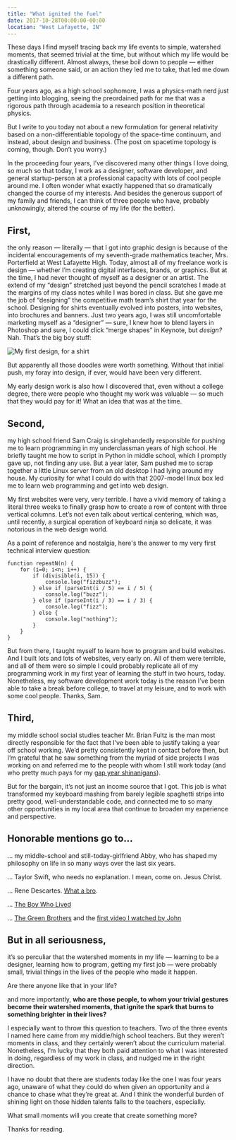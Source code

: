 ```yaml
---
title: "What ignited the fuel"
date: 2017-10-28T00:00:00-00:00
location: "West Lafayette, IN"
---
```


These days I find myself tracing back my life events to simple, watershed moments, that seemed trivial at the time, but without which my life would be drastically different. Almost always, these boil down to people — either something someone said, or an action they led me to take, that led me down a different path.

Four years ago, as a high school sophomore, I was a physics-math nerd just getting into blogging, seeing the preordained path for me that was a rigorous path through academia to a research position in theoretical physics.

But I write to you today not about a new formulation for general relativity based on a non-differentiable topology of the space-time continuum, and instead, about design and business. (The post on spacetime topology is coming, though. Don’t you worry.)

In the proceeding four years, I’ve discovered many other things I love doing, so much so that today, I work as a designer, software developer, and general startup-person at a professional capacity with lots of cool people around me. I often wonder what exactly happened that so dramatically changed the course of my interests. And besides the generous support of my family and friends, I can think of three people who have, probably unknowingly, altered the course of my life (for the better).

## First,

the only reason — literally — that I got into graphic design is because of the incidental encouragements of my seventh-grade mathematics teacher, Mrs. Porterfield at West Lafayette High. Today, almost all of my freelance work is design — whether I’m creating digital interfaces, brands, or graphics. But at the time, I had never thought of myself as a designer or an artist. The extend of my “design” stretched just beyond the pencil scratches I made at the margins of my class notes while I was bored in class. But she gave me the job of “designing” the competitive math team’s shirt that year for the school. Designing for shirts eventually evolved into posters, into websites, into brochures and banners. Just two years ago, I was still uncomfortable marketing myself as a “designer” — sure, I knew how to blend layers in Photoshop and sure, I could click “merge shapes” in Keynote, but _design?_ Nah. That’s the big boy stuff:

![My first design, for a shirt](/img/nerd-side.gif)

But apparently all those doodles were worth something. Without that initial push, my foray into design, if ever, would have been very different.

My early design work is also how I discovered that, even without a college degree, there were people who thought my work was valuable — so much that they would pay for it! What an idea that was at the time.

## Second,

my high school friend Sam Craig is singlehandedly responsible for pushing me to learn programming in my underclassman years of high school. He briefly taught me how to script in Python in middle school, which I promptly gave up, not finding any use. But a year later, Sam pushed me to scrap together a little Linux server from an old desktop I had lying around my house. My curiosity for what I could do with that 2007-model linux box led me to learn web programming and get into web design.

My first websites were very, very terrible. I have a vivid memory of taking a literal three weeks to finally grasp how to create a row of content with three vertical columns. Let’s not even talk about vertical centering, which was, until recently, a surgical operation of keyboard ninja so delicate, it was notorious in the web design world.

As a point of reference and nostalgia, here's the answer to my very first technical interview question:

```
function repeatN(n) {
    for (i=0; i<n; i++) {
        if (divisible(i, 15)) {
            console.log("fizzbuzz");
        } else if (parseInt(i / 5) == i / 5) {
            console.log("buzz");
        } else if (parseInt(i / 3) == i / 3) {
            console.log("fizz");
        } else {
            console.log("nothing");
        }
    }
}
```

But from there, I taught myself to learn how to program and build websites. And I built lots and lots of websites, very early on. All of them were terrible, and all of them were so simple I could probably replicate all of my programming work in my first year of learning the stuff in two hours, today. Nonetheless, my software development work today is the reason I’ve been able to take a break before college, to travel at my leisure, and to work with some cool people. Thanks, Sam.

## Third,

my middle school social studies teacher Mr. Brian Fultz is the man most directly responsible for the fact that I’ve been able to justify taking a year off school working. We’d pretty consistently kept in contact before then, but I’m grateful that he saw something from the myriad of side projects I was working on and referred me to the people with whom I still work today (and who pretty much pays for my [gap year shinanigans](/posts/5-ways-gap-year-ruin-your-life/)).

But for the bargain, it’s not just an income source that I got. This job is what transformed my keyboard mashing from barely legible spaghetti strips into pretty good, well-understandable code, and connected me to so many other opportunities in my local area that continue to broaden my experience and perspective.

## Honorable mentions go to…

… my middle-school and still-today-girlfriend Abby, who has shaped my philosophy on life in so many ways over the last six years.

… Taylor Swift, who needs no explanation. I mean, come on. Jesus Christ.

… Rene Descartes. [What a bro](https://en.wikipedia.org/wiki/Meditations_on_First_Philosophy).

… [The Boy Who Lived](https://en.wikipedia.org/wiki/Harry_Potter)

… [The Green Brothers](https://www.youtube.com/vlogbrothers) and the [first video I watched by John](https://youtu.be/3lkn8MS3n8Q)

## But in all seriousness,

it’s so perculiar that the watershed moments in my life — learning to be a designer, learning how to program, getting my first job — were probably small, trivial things in the lives of the people who made it happen.

Are there anyone like that in your life?

and more importantly, **who are those people, to whom your trivial gestures become their watershed moments, that ignite the spark that burns to something brighter in their lives?**

I especially want to throw this question to teachers. Two of the three events I named here came from my middle/high school teachers. But they weren’t moments in class, and they certainly weren’t about the curriculum material. Nonetheless, I’m lucky that they both paid attention to what I was interested in doing, regardless of my work in class, and nudged me in the right direction.

I have no doubt that there are students today like the one I was four years ago, unaware of what they could do when given an opportunity and a chance to chase what they’re great at. And I think the wonderful burden of shining light on those hidden talents falls to the teachers, especially.

What small moments will you create that create something more?

Thanks for reading.
